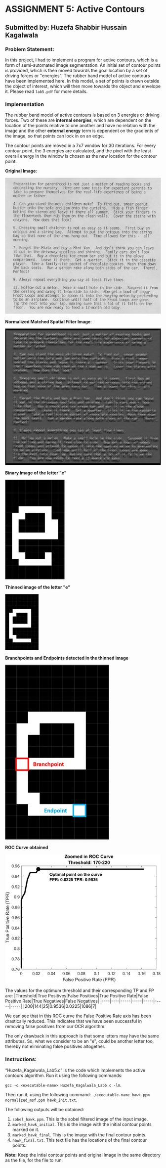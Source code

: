 # ASSIGNMENT 5: Active Contours
## Submitted by: Huzefa Shabbir Hussain Kagalwala

### Problem Statement:
In this project, I had to implement a program for active contours, which is a form of semi-automated image segmentation. An initial set of contour points is provided, which is then moved towards the goal location by a set of driving forces or "energies". The rubber band model of active contours have been implemented here. In this model, a set of points is drawn outside the object of interest, which will then move towards the object and envelope it.
Please read `lab5.pdf` for more details.

### Implementation
The rubber band model of active contours is based on 3 energies or driving forces. Two of these are **internal energies**, which are dependent on the location of the points relative to one another and have no relation with the image and the other **external energy** term is dependent on the gradients of the image, so that points can lock in on an edge.

The contour points are moved in a 7x7 window for 30 iterations. For every contour point, the 3 energies are calculated, and the pixel with the least overall energy in the window is chosen as the new location for the contour point.

**Original Image**:

![](https://github.com/Huzefa-Kagalwala/ECE6310-Introduction-to-Computer-Vision/blob/master/3-Thinning%20Algorithm/Data/parenthood.png)

**Normalized Matched Spatial Filter Image**:

![](https://github.com/Huzefa-Kagalwala/ECE6310-Introduction-to-Computer-Vision/blob/master/3-Thinning%20Algorithm/Data/normalized_msf.png)

**Binary image of the letter "e"**

![](https://github.com/Huzefa-Kagalwala/ECE6310-Introduction-to-Computer-Vision/blob/master/3-Thinning%20Algorithm/Data/binary_e.png)

**Thinned image of the letter "e"**

![](https://github.com/Huzefa-Kagalwala/ECE6310-Introduction-to-Computer-Vision/blob/master/3-Thinning%20Algorithm/Data/thinned_e.png)

**Branchpoints and Endpoints detected in the thinned image**

![](https://github.com/Huzefa-Kagalwala/ECE6310-Introduction-to-Computer-Vision/blob/master/3-Thinning%20Algorithm/Data/marked_e.png)

**ROC Curve obtained** 

![](https://github.com/Huzefa-Kagalwala/ECE6310-Introduction-to-Computer-Vision/blob/master/3-Thinning%20Algorithm/Data/roc.png)

The values for the optimum threshold and their corresponding TP and FP are:
|Threshold|True Positives|False Positives|True Positive Rate|False Positive Rate|True Negatives|False Negatives|
|----|----|-----|-----|-----|-----|-----|
|200|144|25|0.9536|0.0225|1086|7|

We can see that in this ROC curve the False Positive Rate axis has been drastically reduced. This indicates that we have been successful in removing false positives from our OCR algorithm. 

The only drawback in this approach is that some letters may have the same attributes. So, what we consider to be an "e", could be another letter too, thereby not eliminating false positives altogether.

### Instructions:
“Huzefa_Kagalwala_Lab5.c” is the code which implements the active contours algorithm. Run it using the following commands:

   `gcc -o <executable-name> Huzefa_Kagalwala_Lab5.c -lm`.

   Then run it, using the following command: `./executable-name hawk.ppm normalized_msf.ppm hawk_init.txt`.

The following outputs will be obtained:
1. `sobel_hawk.ppm`. This is the sobel filtered image of the input image.
2. `marked_hawk_initial`. This is the image with the initial contour points marked on it.
3. `marked_hawk_final`. This is the image with the final contour points.
4. `hawk_final.txt`. This text file has the locations of the final contour points.


**Note:** Keep the intial contour points and original image in the same directory as the file, for the file to run.